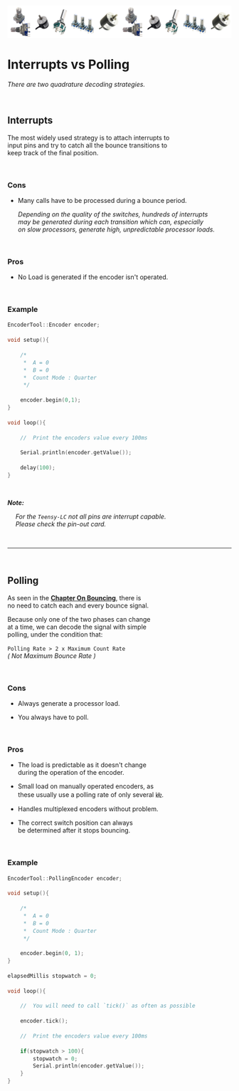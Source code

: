 
[![Banner]][Overview]

# Interrupts vs Polling

*There are two quadrature decoding strategies.*

<br>

## Interrupts

The most widely used strategy is to attach interrupts to <br>
input pins and try to catch all the bounce transitions to <br>
keep track of the final position.

<br>

### Cons

- Many calls have to be processed during a bounce period.

    *Depending on the quality of the switches, hundreds of interrupts* <br>
    *may be generated during each transition which can, especially* <br>
    *on slow processors, generate high, unpredictable processor loads.*

<br>

### Pros

- No Load is generated if the encoder isn't operated.

<br>

### Example

```C++
EncoderTool::Encoder encoder;

void setup(){
    
    /*
     *  A = 0
     *  B = 0
     *  Count Mode : Quarter
     */
    
    encoder.begin(0,1);
}

void loop(){   

    //  Print the encoders value every 100ms    

    Serial.println(encoder.getValue());

    delay(100);
}
```

<br>

***Note:***

  *For the `Teensy-LC` not all pins are interrupt capable.* <br>
  *Please check the pin-out card.*

<br>

---

<br>

## Polling

As seen in the **[Chapter On Bouncing][Bouncing]**, there is <br>
no need to catch each and every bounce signal.

Because only one of the two phases can change <br>
at a time, we can decode the signal with simple <br>
polling, under the condition that:

`Polling Rate > 2 x Maximum Count Rate` <br>
*( Not Maximum Bounce Rate )*

<br>

### Cons

- Always generate a processor load.

- You always have to poll.

<br>

### Pros

- The load is predictable as it doesn't change <br>
  during the operation of the encoder.

- Small load on manually operated encoders, as <br>
  these usually use a polling rate of only several ㎑.

- Handles multiplexed encoders without problem.

- The correct switch position can always <br>
  be determined after it stops bouncing.

<br>

### Example

```C++
EncoderTool::PollingEncoder encoder;

void setup(){
    
    /*
     *  A = 0
     *  B = 0
     *  Count Mode : Quarter
     */
    
    encoder.begin(0, 1);
}

elapsedMillis stopwatch = 0;

void loop(){
    
    //  You will need to call `tick()` as often as possible
    
    encoder.tick();
    
    //  Print the encoders value every 100ms
    
    if(stopwatch > 100){                
        stopwatch = 0;
        Serial.println(encoder.getValue());
    }
}
```


<!----------------------------------------------------------------------------->

[Bouncing]: Bouncing.md
[Overview]: Overview.md
[Banner]: ../Resources/Image/Banner.png
